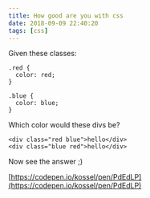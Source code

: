 ```yaml
---
title: How good are you with css
date: 2018-09-09 22:40:20
tags: [css]
---
```


Given these classes:
```
.red {
  color: red;
}

.blue {
  color: blue;
}
```
Which color would these divs be?
```
<div class="red blue">hello</div>
<div class="blue red">hello</div>
```
Now see the answer ;)

[https://codepen.io/kossel/pen/PdEdLP](https://codepen.io/kossel/pen/PdEdLP)